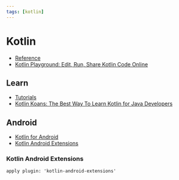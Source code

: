 ```yaml
---
tags: [kotlin]
---
```


# Kotlin

* [Reference](https://kotlinlang.org/docs/reference/)
* [Kotlin Playground: Edit, Run, Share Kotlin Code Online](https://play.kotlinlang.org/)


## Learn

* [Tutorials](https://kotlinlang.org/docs/tutorials/)
* [Kotlin Koans: The Best Way To Learn Kotlin for Java Developers](https://play.kotlinlang.org/koans/overview)

## Android

* [Kotlin for Android](https://kotlinlang.org/docs/reference/android-overview.html)
* [Kotlin Android Extensions](https://kotlinlang.org/docs/tutorials/android-plugin.html)

### Kotlin Android Extensions

```
apply plugin: 'kotlin-android-extensions'
```

